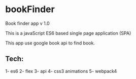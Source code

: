 # bookFinder

Book finder app v 1.0

This is a javaScript ES6 based  single page application (SPA)


This app use google book api to find book.

Tech:
------------------------
1- es6 
2- flex
3- api
4- css3 animations
5- webpack4

